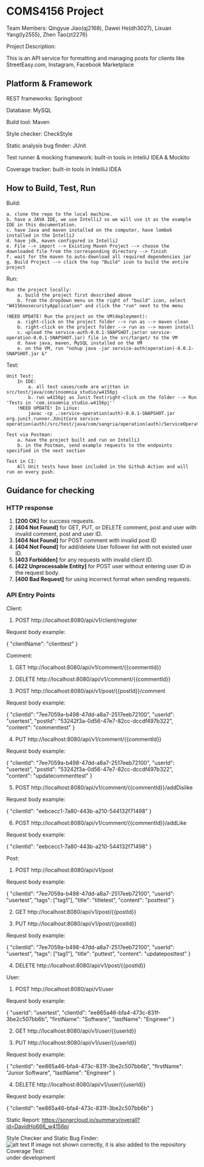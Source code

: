 # COMS4156 Project

Team Members: Qingyue Jiao(qj2168), Dawei He(dh3027), Lixuan Yang(ly2555), Zhen Tao(zt2276)

Project Description:

This is an API service for formatting and managing posts for clients like StreetEasy.com, Instagram, Facebook Marketplace


## Platform & Framework

REST frameworks: Springboot

Database: MySQL

Build tool: Maven

Style checker: CheckStyle

Static analysis bug finder: JUnit

Test runner & mocking framework: built-in tools in IntelliJ IDEA & Mockito
 
Coverage tracker: built-in tools in IntelliJ IDEA


## How to Build, Test, Run

Build:  

	a. clone the repo to the local machine.  
	b. have a JAVA IDE, we use IntelliJ so we will use it as the example IDE in this documentation.  
	c. have Java and maven installed on the computer, have lombok installed in the IntelliJ  
	d. have jdk, maven configured in IntelliJ  
	e. File --> import --> Existing Maven Project --> choose the downloaded file from the corresponding directory --> finish  
	f. wait for the maven to auto-download all required dependencies jar  
	g. Build Project --> click the top "Build" icon to build the entire project

Run:  

  	Run the project locally:  
		a. build the project first described above  
		b. from the dropdown menu on the right of "build" icon, select "W4156nosecurityApplication" and click the "run" next to the menu

	!NEED UPDATE! Run the project on the VM(deployment):  
		a. right-click on the project folder --> run as --> maven clean  
		b. right-click on the project folder --> run as --> maven install  
		c. upload the service-auth-0.0.1-SNAPSHOT.jar(or service-operation-0.0.1-SNAPSHOT.jar) file in the src/target/ to the VM  
		d. have java, maven, MySQL installed on the VM  
		e. on the VM, run "nohup java -jar service-auth(operation)-0.0.1-SNAPSHOT.jar &"  
		
Test:

	Unit Test:  
		In IDE:  
			a. all test cases/code are written in src/test/java/com/insomnia_studio/w4156pj 
			b. run w4156pj as Junit Test(right-click on the folder --> Run 'Tests in 'com.insomnia_studio.w4156pj''  
		!NEED UPDATE! In Linux:
			javac -cp .:service-operation(auth)-0.0.1-SNAPSHOT.jar org.junit.runner.JUnitCore service-operation(auth)/src/test/java/com/sangria/operation(auth)/ServiceOperation(Auth)ApplicationTests.java  
		
	Test via Postman:  
		a. have the project built and run on IntelliJ 
		b. in the Postman, send example requests to the endpoints specified in the next section  
		
    Test in CI:  
	    All Unit tests have been included in the Github Action and will run on every push.  

## Guidance for checking

### HTTP response
1. **[200 OK]** for success requests.
2. **[404 Not Found]** for GET, PUT, or DELETE comment, post and user with invalid comment, post and user ID.
3. **[404 Not Found]** for POST comment with invalid post ID 
4. **[404 Not Found]** for add/delete User follower list with not existed user ID.
5. **[403 Forbidden]** for any requests with invalid client ID.
6. **[422 Unprocessable Entity]** for POST user without entering user ID in the request body.
7. **[400 Bad Request]** for using incorrect format when sending requests.
### API Entry Points

Client:
1. POST http://localhost:8080/api/v1/client/register

Request body example:

{
"clientName": "clienttest"
}

Comment:
1. GET http://localhost:8080/api/v1/comment/{{commentId}}

2. DELETE http://localhost:8080/api/v1/comment/{{commentId}}

3. POST http://localhost:8080/api/v1/post/{{postId}}/comment

Request body example:

{
"clientId": "7ee7059a-b498-47dd-a8a7-2517eeb72100",
"userId": "usertest",
"postId": "53242f3a-0d56-47e7-82cc-dccdf497b322",
"content": "commenttest"
}

4. PUT http://localhost:8080/api/v1/comment/{{commentId}}

Request body example:

{
"clientId": "7ee7059a-b498-47dd-a8a7-2517eeb72100",
"userId": "usertest",
"postId": "53242f3a-0d56-47e7-82cc-dccdf497b322",
"content": "updatecommenttest"
}

5. POST http://localhost:8080/api/v1/comment/{{commentId}}/addDislike

Request body example:

{
"clientId": "eebcecc1-7a80-443b-a210-544132f71498"
}

6. POST http://localhost:8080/api/v1/comment/{{commentId}}/addLike

Request body example:

   {
   "clientId": "eebcecc1-7a80-443b-a210-544132f71498"
   }

Post:
1. POST http://localhost:8080/api/v1/post

Request body example:

{
"clientId": "7ee7059a-b498-47dd-a8a7-2517eeb72100",
"userId": "usertest",
"tags": ["tag1"],
"title": "titletest",
"content": "posttest"
}

2. GET http://localhost:8080/api/v1/post/{{postId}}

3. PUT http://localhost:8080/api/v1/post/{{postId}}

Request body example:

{
"clientId": "7ee7059a-b498-47dd-a8a7-2517eeb72100",
"userId": "usertest",
"tags": ["tag1"],
"title": "puttest",
"content": "updateposttest"
}

4. DELETE http://localhost:8080/api/v1/post/{{postId}}

User:
1. POST http://localhost:8080/api/v1/user

Request body example:

{
"userId": "usertest",
"clientId": "ee865a46-bfa4-473c-831f-3be2c507bb6b",
"firstName": "Software",
"lastName": "Engineer"
}

2. GET http://localhost:8080/api/v1/user/{{userId}}

3. PUT http://localhost:8080/api/v1/user/{{userId}}

Request body example:

{
"clientId": "ee865a46-bfa4-473c-831f-3be2c507bb6b",
"firstName": "Junior Software",
"lastName": "Engineer"
}

4. DELETE http://localhost:8080/api/v1/user/{{userId}}

Request body example:

{
"clientId": "ee865a46-bfa4-473c-831f-3be2c507bb6b"
}


Static Report:
https://sonarcloud.io/summary/overall?id=DavidHo666_w4156pj

Style Checker and Static Bug Finder:  
![alt text](https://github.com/DavidHo666/w4156pj/blob/master/stylecheck-iter2.png?raw=true)
If image not shown correctly, it is also added to the repository
Coverage Test:  
under development

